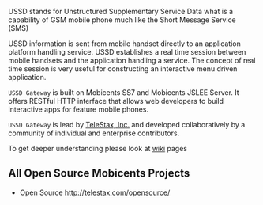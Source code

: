 USSD stands for Unstructured Supplementary Service Data what is a capability of GSM mobile phone much like the Short Message Service (SMS)

USSD information is sent from mobile handset directly to an application platform handling service. USSD establishes a real time session between mobile handsets and the application handling a service. The concept of real time session is very useful for constructing an interactive menu driven application.

`USSD Gateway` is built on Mobicents SS7 and Mobicents JSLEE Server. It offers RESTful HTTP interface that allows web developers to build interactive apps for feature mobile phones.


`USSD Gateway` is lead by [TeleStax, Inc.](http://www.telestax.com) and developed collaboratively by a community of individual and enterprise contributors.

To get deeper understanding please look at [wiki](http://code.google.com/p/ussdgateway/wiki/Welcome?tm=6) pages

## All Open Source Mobicents Projects ##
  * Open Source http://telestax.com/opensource/